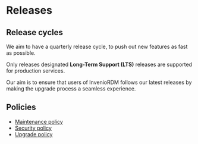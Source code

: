 # Releases


## Release cycles

We aim to have a quarterly release cycle, to push out new features as fast as possible.

Only releases designated **Long-Term Support (LTS)** releases are supported for production services.

Our aim is to ensure that users of InvenioRDM follows our latest releases by making the upgrade process a seamless experience.


## Policies

- [Maintenance policy](maintenance-policy.md)
- [Security policy](security-policy.md)
- [Upgrade policy](upgrading/index.md)
